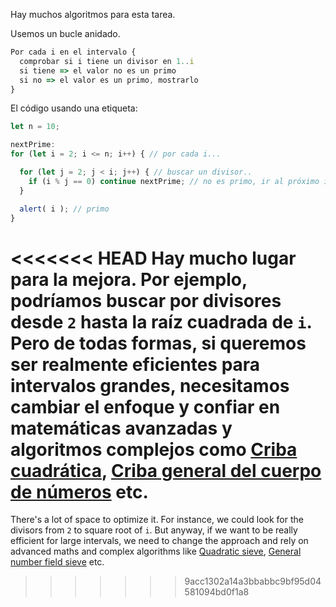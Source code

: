 Hay muchos algoritmos para esta tarea.

Usemos un bucle anidado.

```js
Por cada i en el intervalo {
  comprobar si i tiene un divisor en 1..i
  si tiene => el valor no es un primo
  si no => el valor es un primo, mostrarlo
}
```
El código usando una etiqueta:

```js run
let n = 10;

nextPrime:
for (let i = 2; i <= n; i++) { // por cada i...

  for (let j = 2; j < i; j++) { // buscar un divisor..
    if (i % j == 0) continue nextPrime; // no es primo, ir al próximo i
  }

  alert( i ); // primo
}
```

<<<<<<< HEAD
Hay mucho lugar para la mejora. Por ejemplo, podríamos buscar por divisores desde `2` hasta la raíz cuadrada de `i`. Pero de todas formas, si queremos ser realmente eficientes para intervalos grandes, necesitamos cambiar el enfoque y confiar en matemáticas avanzadas y algoritmos complejos como [Criba cuadrática](https://es.wikipedia.org/wiki/Criba_cuadr%C3%A1tica), [Criba general del cuerpo de números](https://es.wikipedia.org/wiki/Criba_general_del_cuerpo_de_n%C3%BAmeros) etc.
=======
There's a lot of space to optimize it. For instance, we could look for the divisors from `2` to square root of `i`. But anyway, if we want to be really efficient for large intervals, we need to change the approach and rely on advanced maths and complex algorithms like [Quadratic sieve](https://en.wikipedia.org/wiki/Quadratic_sieve), [General number field sieve](https://en.wikipedia.org/wiki/General_number_field_sieve) etc.
>>>>>>> 9acc1302a14a3bbabbc9bf95d04581094bd0f1a8
